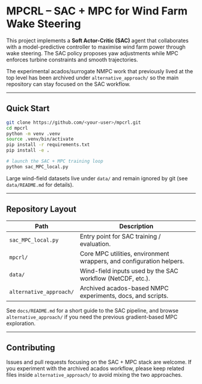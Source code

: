 # MPCRL – SAC + MPC for Wind Farm Wake Steering

This project implements a **Soft Actor-Critic (SAC)** agent that collaborates with a model-predictive controller to maximise wind farm power through wake steering. The SAC policy proposes yaw adjustments while MPC enforces turbine constraints and smooth trajectories.

The experimental acados/surrogate NMPC work that previously lived at the top level has been archived under `alternative_approach/` so the main repository can stay focused on the SAC workflow.

---

## Quick Start

```bash
git clone https://github.com/<your-user>/mpcrl.git
cd mpcrl
python -m venv .venv
source .venv/bin/activate
pip install -r requirements.txt
pip install -e .

# launch the SAC + MPC training loop
python sac_MPC_local.py
```

Large wind-field datasets live under `data/` and remain ignored by git (see `data/README.md` for details).

---

## Repository Layout

| Path | Description |
|------|-------------|
| `sac_MPC_local.py` | Entry point for SAC training / evaluation. |
| `mpcrl/` | Core MPC utilities, environment wrappers, and configuration helpers. |
| `data/` | Wind-field inputs used by the SAC workflow (NetCDF, etc.). |
| `alternative_approach/` | Archived acados-based NMPC experiments, docs, and scripts. |

See `docs/README.md` for a short guide to the SAC pipeline, and browse `alternative_approach/` if you need the previous gradient-based MPC exploration.

---

## Contributing

Issues and pull requests focusing on the SAC + MPC stack are welcome. If you experiment with the archived acados workflow, please keep related files inside `alternative_approach/` to avoid mixing the two approaches.

